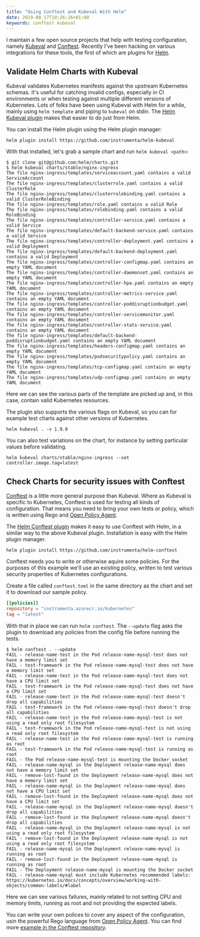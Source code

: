 ```yaml
---
title: "Using Conftest and Kubeval With Helm"
date: 2019-08-17T10:26:26+01:00
keywords: conftest kubeval
---
```


I maintain a few open source projects that help with testing configuration, namely [Kubeval](https://github.com/instrumenta/kubeval)
and [Conftest](https://github.com/instrumenta/conftest). Recently I've been hacking on various integrations for these tools,
the first of which are plugins for [Helm](https://helm.sh/).


## Validate Helm Charts with Kubeval

Kubeval validates Kubernetes manifests against the upstream Kubernetes schemas. It's useful for catching invalid configs, especially
in CI environments or when testing against multiple different versions of Kubernetes. Lots of folks have been using Kubeval with Helm
for a while, mainly using `helm template` and piping to `kubeval` on stdin. The [Helm Kubeval plugin](https://github.com/instrumenta/helm-conftest)
makes that easier to do just from Helm.

You can install the Helm plugin using the Helm plugin manager:

```
helm plugin install https://github.com/instrumenta/helm-kubeval
```

With that installed, let's grab a sample chart and run `helm kubeval <path>`:


```console
$ git clone git@github.com:helm/charts.git
$ helm kubeval charts/stable/nginx-ingress
The file nginx-ingress/templates/serviceaccount.yaml contains a valid ServiceAccount
The file nginx-ingress/templates/clusterrole.yaml contains a valid ClusterRole
The file nginx-ingress/templates/clusterrolebinding.yaml contains a valid ClusterRoleBinding
The file nginx-ingress/templates/role.yaml contains a valid Role
The file nginx-ingress/templates/rolebinding.yaml contains a valid RoleBinding
The file nginx-ingress/templates/controller-service.yaml contains a valid Service
The file nginx-ingress/templates/default-backend-service.yaml contains a valid Service
The file nginx-ingress/templates/controller-deployment.yaml contains a valid Deployment
The file nginx-ingress/templates/default-backend-deployment.yaml contains a valid Deployment
The file nginx-ingress/templates/controller-configmap.yaml contains an empty YAML document
The file nginx-ingress/templates/controller-daemonset.yaml contains an empty YAML document
The file nginx-ingress/templates/controller-hpa.yaml contains an empty YAML document
The file nginx-ingress/templates/controller-metrics-service.yaml contains an empty YAML document
The file nginx-ingress/templates/controller-poddisruptionbudget.yaml contains an empty YAML document
The file nginx-ingress/templates/controller-servicemonitor.yaml contains an empty YAML document
The file nginx-ingress/templates/controller-stats-service.yaml contains an empty YAML document
The file nginx-ingress/templates/default-backend-poddisruptionbudget.yaml contains an empty YAML document
The file nginx-ingress/templates/headers-configmap.yaml contains an empty YAML document
The file nginx-ingress/templates/podsecuritypolicy.yaml contains an empty YAML document
The file nginx-ingress/templates/tcp-configmap.yaml contains an empty YAML document
The file nginx-ingress/templates/udp-configmap.yaml contains an empty YAML document
```

Here we can see the various parts of the template are picked up and, in this case, contain valid Kubernetes resources.

The plugin also supports the various flags on Kubeval, so you can for example test charts against other versions of Kubernetes.

```
helm kubeval . -v 1.9.0
```

You can also test variations on the chart, for instance by setting particular values before validating.

```
helm kubeval charts/stable/nginx-ingress --set controller.image.tag=latest
```


## Check Charts for security issues with Conftest

[Conftest](https://github.com/instrumenta/conftest) is a little more general purpose than Kubeval. Where as Kubeval is specific to
Kubernetes, Conftest is used for testing all kinds of configuration. That means you need to bring your own tests or policy, which is
written using Rego and [Open Policy Agent](https://www.openpolicyagent.org/).

The [Helm Conftest plugin](https://github.com/instrumenta/helm-conftest) makes it easy to use Conftest with Helm, in a similar way to
the above Kubeval plugin. Installation is easy with the Helm plugin manager.


```
helm plugin install https://github.com/instrumenta/helm-conftest
```

Conftest needs you to write or otherwise aquire some policies. For the purposes of this example we'll use an existing policy, written to
test various security properties of Kubernetes configurations.

Create a file called `conftest.toml` in the same directory as the chart and set it to download our sample policy.

```toml
[[policies]]
repository = "instrumenta.azurecr.io/kubernetes"
tag = "latest"
```

With that in place we can run `helm conftest`. The `--update` flag asks the plugin to download any policies from the config file before
running the tests.

```console
$ helm conftest . --update
FAIL - release-name-test in the Pod release-name-mysql-test does not have a memory limit set
FAIL - test-framework in the Pod release-name-mysql-test does not have a memory limit set
FAIL - release-name-test in the Pod release-name-mysql-test does not have a CPU limit set
FAIL - test-framework in the Pod release-name-mysql-test does not have a CPU limit set
FAIL - release-name-test in the Pod release-name-mysql-test doesn't drop all capabilities
FAIL - test-framework in the Pod release-name-mysql-test doesn't drop all capabilities
FAIL - release-name-test in the Pod release-name-mysql-test is not using a read only root filesystem
FAIL - test-framework in the Pod release-name-mysql-test is not using a read only root filesystem
FAIL - release-name-test in the Pod release-name-mysql-test is running as root
FAIL - test-framework in the Pod release-name-mysql-test is running as root
FAIL - The Pod release-name-mysql-test is mounting the Docker socket
FAIL - release-name-mysql in the Deployment release-name-mysql does not have a memory limit set
FAIL - remove-lost-found in the Deployment release-name-mysql does not have a memory limit set
FAIL - release-name-mysql in the Deployment release-name-mysql does not have a CPU limit set
FAIL - remove-lost-found in the Deployment release-name-mysql does not have a CPU limit set
FAIL - release-name-mysql in the Deployment release-name-mysql doesn't drop all capabilities
FAIL - remove-lost-found in the Deployment release-name-mysql doesn't drop all capabilities
FAIL - release-name-mysql in the Deployment release-name-mysql is not using a read only root filesystem
FAIL - remove-lost-found in the Deployment release-name-mysql is not using a read only root filesystem
FAIL - release-name-mysql in the Deployment release-name-mysql is running as root
FAIL - remove-lost-found in the Deployment release-name-mysql is running as root
FAIL - The Deployment release-name-mysql is mounting the Docker socket
FAIL - release-name-mysql must include Kubernetes recommended labels: https://kubernetes.io/docs/concepts/overview/working-with-objects/common-labels/#label
```

Here we can see various failures, mainly related to not setting CPU and memory limits, running as root and not providing the
expected labels.

You can write your own polices to cover any aspect of the configuration, usin the powerful Rego language from [Open Policy Agent](https://www.openpolicyagent.org/).
You can find more [example in the Conftest repository](https://github.com/instrumenta/conftest/tree/master/examples).

